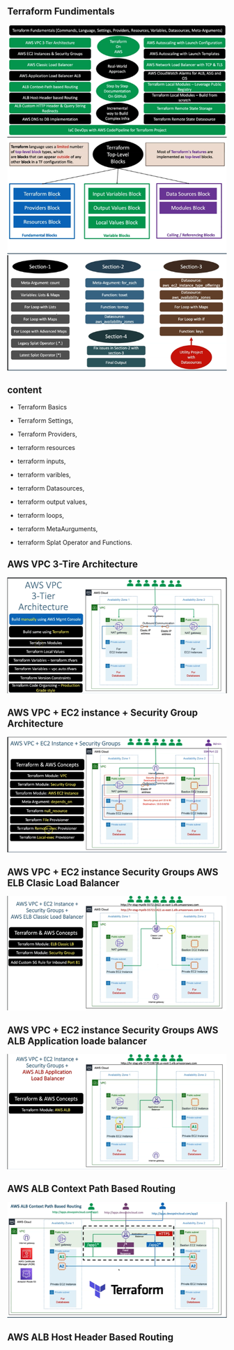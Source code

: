 ## Terraform Fundimentals
![](2022-01-28-13-38-00.png)
![](2022-01-28-13-40-48.png)
![](2022-01-28-13-41-48.png)

## content
- Terraform Basics
- Terraform Settings, 
- Terraform Providers,
- terraform resources

- terraform inputs,
- terraform varibles,
- terraform Datasources, 
- terraform output values,

- terraform loops,
- terraform MetaAurguments,
- terraform Splat Operator and Functions.

## AWS VPC 3-Tire Architecture
![](2022-01-28-13-48-32.png)

## AWS VPC + EC2 instance + Security Group Architecture
![](2022-01-28-13-52-50.png)

## AWS VPC + EC2 instance Security Groups AWS ELB Clasic Load Balancer
![](2022-01-28-13-55-29.png)

## AWS VPC + EC2 instance Security Groups AWS ALB Application loade balancer
![](2022-01-28-13-57-51.png)
## AWS ALB Context Path Based Routing
![](2022-01-28-14-00-33.png)
## AWS ALB Host Header Based Routing

